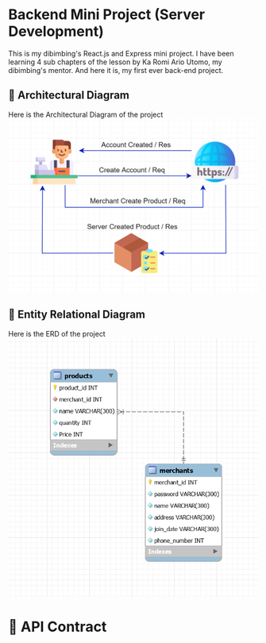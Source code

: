 # Backend Mini Project (Server Development)

This is my dibimbing's React.js and Express mini project. I have been learning 4 sub chapters of the lesson by Ka Romi Ario Utomo, my dibimbing's mentor. And here it is, my first ever back-end project. 


## :hotdog: Architectural Diagram
Here is the Architectural Diagram of the project \
![AD](images/AD.png)


## :rice_ball: Entity Relational Diagram
Here is the ERD of the project \
![ERD](images/ERD.png) 


# :tea: API Contract
